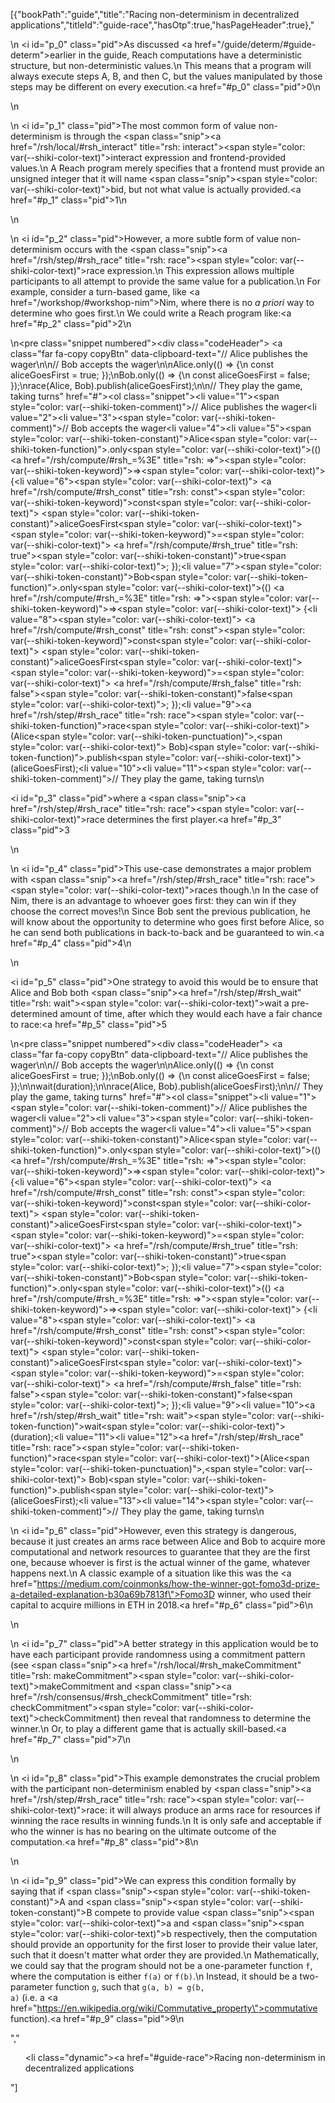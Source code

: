 [{"bookPath":"guide","title":"Racing non-determinism in decentralized applications","titleId":"guide-race","hasOtp":true,"hasPageHeader":true},"<p>\n  <i id=\"p_0\" class=\"pid\"></i>As discussed <a href=\"/guide/determ/#guide-determ\">earlier in the guide</a>, Reach computations have a deterministic structure, but non-deterministic values.\n  This means that a program will always execute steps A, B, and then C, but the values manipulated by those steps may be different on every execution.<a href=\"#p_0\" class=\"pid\">0</a>\n</p>\n<p>\n  <i id=\"p_1\" class=\"pid\"></i>The most common form of value non-determinism is through the <span class=\"snip\"><a href=\"/rsh/local/#rsh_interact\" title=\"rsh: interact\"><span style=\"color: var(--shiki-color-text)\">interact</span></a></span> expression and frontend-provided values.\n  A Reach program merely specifies that a frontend must provide an unsigned integer that it will name <span class=\"snip\"><span style=\"color: var(--shiki-color-text)\">bid</span></span>, but not what value is actually provided.<a href=\"#p_1\" class=\"pid\">1</a>\n</p>\n<p>\n  <i id=\"p_2\" class=\"pid\"></i>However, a more subtle form of value non-determinism occurs with the <span class=\"snip\"><a href=\"/rsh/step/#rsh_race\" title=\"rsh: race\"><span style=\"color: var(--shiki-color-text)\">race</span></a></span> expression.\n  This expression allows multiple participants to all attempt to provide the same value for a publication.\n  For example, consider a turn-based game, like <a href=\"/workshop/#workshop-nim\">Nim</a>, where there is no <em>a priori</em> way to determine who goes first.\n  We could write a Reach program like:<a href=\"#p_2\" class=\"pid\">2</a>\n</p>\n<pre class=\"snippet numbered\"><div class=\"codeHeader\">&nbsp;<a class=\"far fa-copy copyBtn\" data-clipboard-text=\"// Alice publishes the wager\n\n// Bob accepts the wager\n\nAlice.only(() => {\n const aliceGoesFirst = true; });\nBob.only(() => {\n const aliceGoesFirst = false; });\nrace(Alice, Bob).publish(aliceGoesFirst);\n\n// They play the game, taking turns\" href=\"#\"></a></div><ol class=\"snippet\"><li value=\"1\"><span style=\"color: var(--shiki-token-comment)\">// Alice publishes the wager</span></li><li value=\"2\"></li><li value=\"3\"><span style=\"color: var(--shiki-token-comment)\">// Bob accepts the wager</span></li><li value=\"4\"></li><li value=\"5\"><span style=\"color: var(--shiki-token-constant)\">Alice</span><span style=\"color: var(--shiki-token-function)\">.only</span><span style=\"color: var(--shiki-color-text)\">(() </span><a href=\"/rsh/compute/#rsh_=%3E\" title=\"rsh: =>\"><span style=\"color: var(--shiki-token-keyword)\">=&gt;</span></a><span style=\"color: var(--shiki-color-text)\"> {</span></li><li value=\"6\"><span style=\"color: var(--shiki-color-text)\"> </span><a href=\"/rsh/compute/#rsh_const\" title=\"rsh: const\"><span style=\"color: var(--shiki-token-keyword)\">const</span></a><span style=\"color: var(--shiki-color-text)\"> </span><span style=\"color: var(--shiki-token-constant)\">aliceGoesFirst</span><span style=\"color: var(--shiki-color-text)\"> </span><span style=\"color: var(--shiki-token-keyword)\">=</span><span style=\"color: var(--shiki-color-text)\"> </span><a href=\"/rsh/compute/#rsh_true\" title=\"rsh: true\"><span style=\"color: var(--shiki-token-constant)\">true</span></a><span style=\"color: var(--shiki-color-text)\">; });</span></li><li value=\"7\"><span style=\"color: var(--shiki-token-constant)\">Bob</span><span style=\"color: var(--shiki-token-function)\">.only</span><span style=\"color: var(--shiki-color-text)\">(() </span><a href=\"/rsh/compute/#rsh_=%3E\" title=\"rsh: =>\"><span style=\"color: var(--shiki-token-keyword)\">=&gt;</span></a><span style=\"color: var(--shiki-color-text)\"> {</span></li><li value=\"8\"><span style=\"color: var(--shiki-color-text)\"> </span><a href=\"/rsh/compute/#rsh_const\" title=\"rsh: const\"><span style=\"color: var(--shiki-token-keyword)\">const</span></a><span style=\"color: var(--shiki-color-text)\"> </span><span style=\"color: var(--shiki-token-constant)\">aliceGoesFirst</span><span style=\"color: var(--shiki-color-text)\"> </span><span style=\"color: var(--shiki-token-keyword)\">=</span><span style=\"color: var(--shiki-color-text)\"> </span><a href=\"/rsh/compute/#rsh_false\" title=\"rsh: false\"><span style=\"color: var(--shiki-token-constant)\">false</span></a><span style=\"color: var(--shiki-color-text)\">; });</span></li><li value=\"9\"><a href=\"/rsh/step/#rsh_race\" title=\"rsh: race\"><span style=\"color: var(--shiki-token-function)\">race</span></a><span style=\"color: var(--shiki-color-text)\">(Alice</span><span style=\"color: var(--shiki-token-punctuation)\">,</span><span style=\"color: var(--shiki-color-text)\"> Bob)</span><span style=\"color: var(--shiki-token-function)\">.publish</span><span style=\"color: var(--shiki-color-text)\">(aliceGoesFirst);</span></li><li value=\"10\"></li><li value=\"11\"><span style=\"color: var(--shiki-token-comment)\">// They play the game, taking turns</span></li></ol></pre>\n<p><i id=\"p_3\" class=\"pid\"></i>where a <span class=\"snip\"><a href=\"/rsh/step/#rsh_race\" title=\"rsh: race\"><span style=\"color: var(--shiki-color-text)\">race</span></a></span> determines the first player.<a href=\"#p_3\" class=\"pid\">3</a></p>\n<p>\n  <i id=\"p_4\" class=\"pid\"></i>This use-case demonstrates a major problem with <span class=\"snip\"><a href=\"/rsh/step/#rsh_race\" title=\"rsh: race\"><span style=\"color: var(--shiki-color-text)\">race</span></a></span>s though.\n  In the case of Nim, there is an advantage to whoever goes first: they can win if they choose the correct moves!\n  Since Bob sent the previous publication, he will know about the opportunity to determine who goes first before Alice, so he can send both publications in back-to-back and be guaranteed to win.<a href=\"#p_4\" class=\"pid\">4</a>\n</p>\n<p><i id=\"p_5\" class=\"pid\"></i>One strategy to avoid this would be to ensure that Alice and Bob both <span class=\"snip\"><a href=\"/rsh/step/#rsh_wait\" title=\"rsh: wait\"><span style=\"color: var(--shiki-color-text)\">wait</span></a></span> a pre-determined amount of time, after which they would each have a fair chance to race:<a href=\"#p_5\" class=\"pid\">5</a></p>\n<pre class=\"snippet numbered\"><div class=\"codeHeader\">&nbsp;<a class=\"far fa-copy copyBtn\" data-clipboard-text=\"// Alice publishes the wager\n\n// Bob accepts the wager\n\nAlice.only(() => {\n const aliceGoesFirst = true; });\nBob.only(() => {\n const aliceGoesFirst = false; });\n\nwait(duration);\n\nrace(Alice, Bob).publish(aliceGoesFirst);\n\n// They play the game, taking turns\" href=\"#\"></a></div><ol class=\"snippet\"><li value=\"1\"><span style=\"color: var(--shiki-token-comment)\">// Alice publishes the wager</span></li><li value=\"2\"></li><li value=\"3\"><span style=\"color: var(--shiki-token-comment)\">// Bob accepts the wager</span></li><li value=\"4\"></li><li value=\"5\"><span style=\"color: var(--shiki-token-constant)\">Alice</span><span style=\"color: var(--shiki-token-function)\">.only</span><span style=\"color: var(--shiki-color-text)\">(() </span><a href=\"/rsh/compute/#rsh_=%3E\" title=\"rsh: =>\"><span style=\"color: var(--shiki-token-keyword)\">=&gt;</span></a><span style=\"color: var(--shiki-color-text)\"> {</span></li><li value=\"6\"><span style=\"color: var(--shiki-color-text)\"> </span><a href=\"/rsh/compute/#rsh_const\" title=\"rsh: const\"><span style=\"color: var(--shiki-token-keyword)\">const</span></a><span style=\"color: var(--shiki-color-text)\"> </span><span style=\"color: var(--shiki-token-constant)\">aliceGoesFirst</span><span style=\"color: var(--shiki-color-text)\"> </span><span style=\"color: var(--shiki-token-keyword)\">=</span><span style=\"color: var(--shiki-color-text)\"> </span><a href=\"/rsh/compute/#rsh_true\" title=\"rsh: true\"><span style=\"color: var(--shiki-token-constant)\">true</span></a><span style=\"color: var(--shiki-color-text)\">; });</span></li><li value=\"7\"><span style=\"color: var(--shiki-token-constant)\">Bob</span><span style=\"color: var(--shiki-token-function)\">.only</span><span style=\"color: var(--shiki-color-text)\">(() </span><a href=\"/rsh/compute/#rsh_=%3E\" title=\"rsh: =>\"><span style=\"color: var(--shiki-token-keyword)\">=&gt;</span></a><span style=\"color: var(--shiki-color-text)\"> {</span></li><li value=\"8\"><span style=\"color: var(--shiki-color-text)\"> </span><a href=\"/rsh/compute/#rsh_const\" title=\"rsh: const\"><span style=\"color: var(--shiki-token-keyword)\">const</span></a><span style=\"color: var(--shiki-color-text)\"> </span><span style=\"color: var(--shiki-token-constant)\">aliceGoesFirst</span><span style=\"color: var(--shiki-color-text)\"> </span><span style=\"color: var(--shiki-token-keyword)\">=</span><span style=\"color: var(--shiki-color-text)\"> </span><a href=\"/rsh/compute/#rsh_false\" title=\"rsh: false\"><span style=\"color: var(--shiki-token-constant)\">false</span></a><span style=\"color: var(--shiki-color-text)\">; });</span></li><li value=\"9\"></li><li value=\"10\"><a href=\"/rsh/step/#rsh_wait\" title=\"rsh: wait\"><span style=\"color: var(--shiki-token-function)\">wait</span></a><span style=\"color: var(--shiki-color-text)\">(duration);</span></li><li value=\"11\"></li><li value=\"12\"><a href=\"/rsh/step/#rsh_race\" title=\"rsh: race\"><span style=\"color: var(--shiki-token-function)\">race</span></a><span style=\"color: var(--shiki-color-text)\">(Alice</span><span style=\"color: var(--shiki-token-punctuation)\">,</span><span style=\"color: var(--shiki-color-text)\"> Bob)</span><span style=\"color: var(--shiki-token-function)\">.publish</span><span style=\"color: var(--shiki-color-text)\">(aliceGoesFirst);</span></li><li value=\"13\"></li><li value=\"14\"><span style=\"color: var(--shiki-token-comment)\">// They play the game, taking turns</span></li></ol></pre>\n<p>\n  <i id=\"p_6\" class=\"pid\"></i>However, even this strategy is dangerous, because it just creates an arms race between Alice and Bob to acquire more computational and network resources to guarantee that they are the first one, because whoever is first is the actual winner of the game, whatever happens next.\n  A classic example of a situation like this was the <a href=\"https://medium.com/coinmonks/how-the-winner-got-fomo3d-prize-a-detailed-explanation-b30a69b7813f\">Fomo3D winner</a>, who used their capital to acquire millions in ETH in 2018.<a href=\"#p_6\" class=\"pid\">6</a>\n</p>\n<p>\n  <i id=\"p_7\" class=\"pid\"></i>A better strategy in this application would be to have each participant provide randomness using a commitment pattern (see <span class=\"snip\"><a href=\"/rsh/local/#rsh_makeCommitment\" title=\"rsh: makeCommitment\"><span style=\"color: var(--shiki-color-text)\">makeCommitment</span></a></span> and <span class=\"snip\"><a href=\"/rsh/consensus/#rsh_checkCommitment\" title=\"rsh: checkCommitment\"><span style=\"color: var(--shiki-color-text)\">checkCommitment</span></a></span>) then reveal that randomness to determine the winner.\n  Or, to play a different game that is actually skill-based.<a href=\"#p_7\" class=\"pid\">7</a>\n</p>\n<p>\n  <i id=\"p_8\" class=\"pid\"></i>This example demonstrates the crucial problem with the participant non-determinism enabled by <span class=\"snip\"><a href=\"/rsh/step/#rsh_race\" title=\"rsh: race\"><span style=\"color: var(--shiki-color-text)\">race</span></a></span>: it will always produce an arms race for resources if winning the race results in winning funds.\n  It is only safe and acceptable if who the winner is has no bearing on the ultimate outcome of the computation.<a href=\"#p_8\" class=\"pid\">8</a>\n</p>\n<p>\n  <i id=\"p_9\" class=\"pid\"></i>We can express this condition formally by saying that if <span class=\"snip\"><span style=\"color: var(--shiki-token-constant)\">A</span></span> and <span class=\"snip\"><span style=\"color: var(--shiki-token-constant)\">B</span></span> compete to provide value <span class=\"snip\"><span style=\"color: var(--shiki-color-text)\">a</span></span> and <span class=\"snip\"><span style=\"color: var(--shiki-color-text)\">b</span></span> respectively, then the computation should provide an opportunity for the first loser to provide their value later, such that it doesn't matter what order they are provided.\n  Mathematically, we could say that the program should not be a one-parameter function <code>f</code>, where the computation is either <code>f(a)</code> or <code>f(b)</code>.\n  Instead, it should be a two-parameter function <code>g</code>, such that <code>g(a, b) = g(b, a)</code> (i.e. a <a href=\"https://en.wikipedia.org/wiki/Commutative_property\">commutative</a> function).<a href=\"#p_9\" class=\"pid\">9</a>\n</p>","<ul><li class=\"dynamic\"><a href=\"#guide-race\">Racing non-determinism in decentralized applications</a></li></ul>"]